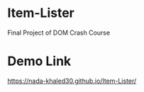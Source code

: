 # Item-Lister


Final Project of DOM Crash Course

# Demo Link
https://nada-khaled30.github.io/Item-Lister/
